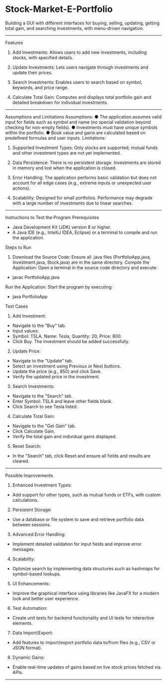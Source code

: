 # Stock-Market-E-Portfolio
Building a GUI with different interfaces for buying, selling, updating, getting total gain, and searching investments, with menu-driven navigation.
________________________________________
Features
1.	Add Investments:
Allows users to add new investments, including stocks, with specified details.

2.	Update Investments:
Lets users navigate through investments and update their prices.

3.	Search Investments:
Enables users to search based on symbol, keywords, and price range.

4.	Calculate Total Gain:
Computes and displays total portfolio gain and detailed breakdown for individual investments.
________________________________________
Assumptions and Limitations
Assumptions:
●	The application assumes valid input for fields such as symbol and name (no special validation beyond checking for non-empty fields).
●	Investments must have unique symbols within the portfolio.
●	Book value and gains are calculated based on predefined formulas and user inputs.
Limitations:
1.	Supported Investment Types:
Only stocks are supported; mutual funds and other investment types are not yet implemented.

2.	Data Persistence:
There is no persistent storage. Investments are stored in memory and lost when the application is closed.

3.	Error Handling:
The application performs basic validation but does not account for all edge cases (e.g., extreme inputs or unexpected user actions).

4.	Scalability:
Designed for small portfolios. Performance may degrade with a large number of investments due to linear searches.
________________________________________
Instructions to Test the Program
Prerequisites
- Java Development Kit (JDK) version 8 or higher.
- A Java IDE (e.g., IntelliJ IDEA, Eclipse) or a terminal to compile and run the application.

Steps to Run
1.	Download the Source Code:
Ensure all .java files (PortfolioApp.java, Investment.java, Stock.java) are in the same directory.
Compile the Application: Open a terminal in the source code directory and execute:

  -  javac PortfolioApp.java


Run the Application: Start the program by executing:

  - java PortfolioApp


Test Cases
1.	Add Investment:

- Navigate to the "Buy" tab.
- Input values:
- Symbol: TSLA, Name: Tesla, Quantity: 20, Price: 800.
- Click Buy. The investment should be added successfully.

2.	Update Price:

-	Navigate to the "Update" tab.
-	Select an investment using Previous or Next buttons.
-	Update the price (e.g., 850) and click Save.
-	Verify the updated price in the investment.

3.	Search Investments:

-   Navigate to the "Search" tab.
-   Enter Symbol: TSLA and leave other fields blank.
-   Click Search to see Tesla listed.

4.	Calculate Total Gain:

-   Navigate to the "Get Gain" tab.
-   Click Calculate Gain.
-   Verify the total gain and individual gains displayed.

5.	Reset Search:

-   In the "Search" tab, click Reset and ensure all fields and results are cleared.
________________________________________
Possible Improvements
1.	Enhanced Investment Types:

-   Add support for other types, such as mutual funds or ETFs, with custom calculations.

2.	Persistent Storage:

-   Use a database or file system to save and retrieve portfolio data between sessions.

3.	Advanced Error Handling:

-   Implement detailed validation for input fields and improve error messages.

4.	Scalability:

-   Optimize search by implementing data structures such as hashmaps for symbol-based lookups.

5.	UI Enhancements:

-	Improve the graphical interface using libraries like JavaFX for a modern look and better user experience.
6.	Test Automation:

-	Create unit tests for backend functionality and UI tests for interactive elements.
7.	Data Import/Export:

-	Add features to import/export portfolio data to/from files (e.g., CSV or JSON format).
8.	Dynamic Gains:

-	Enable real-time updates of gains based on live stock prices fetched via APIs.
________________________________________
